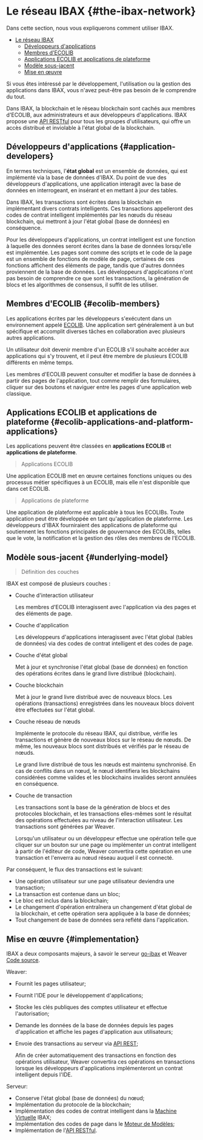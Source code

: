 # Le réseau IBAX {#the-ibax-network}

Dans cette section, nous vous expliquerons comment utiliser IBAX.

- [Le réseau IBAX](#the-ibax-network)
  - [Développeurs d'applications](#application-developers)
  - [Membres d'ECOLIB](#ecolib-members)
  - [Applications ECOLIB et applications de plateforme](#ecolib-applications-and-platform-applications)
  - [Modèle sous-jacent](#underlying-model)
  - [Mise en œuvre](#implementation)
  


Si vous êtes intéressé par le développement, l'utilisation ou la gestion des applications dans IBAX, vous n'avez peut-être pas besoin de le comprendre du tout.

Dans IBAX, la blockchain et le réseau blockchain sont cachés aux membres d'ECOLIB, aux administrateurs et aux développeurs d'applications.
IBAX propose une [API RESTful](../reference/api2.md) pour tous les groupes d'utilisateurs, qui offre un accès distribué et inviolable à l'état global de la blockchain.

## Développeurs d'applications {#application-developers}

En termes techniques, l'**état global** est un ensemble de données, qui est implémenté via la base de données d'IBAX. 
Du point de vue des développeurs d'applications, une application interagit avec la base de données en interrogeant, en insérant et en mettant à jour des tables.

Dans IBAX, les transactions sont écrites dans la blockchain en implémentant divers contrats intelligents. Ces transactions appelleront des codes de contrat intelligent implémentés par les nœuds du réseau blockchain, qui mettront à jour l'état global (base de données) en conséquence.

Pour les développeurs d'applications, un contrat intelligent est une fonction à laquelle des données seront écrites dans la base de données lorsqu'elle est implémentée. 
Les pages sont comme des scripts et le code de la page est un ensemble de fonctions de modèle de page, certaines de ces fonctions affichent des éléments de page, tandis que d'autres données proviennent de la base de données. 
Les développeurs d'applications n'ont pas besoin de comprendre ce que sont les transactions, la génération de blocs et les algorithmes de consensus, il suffit de les utiliser.

## Membres d'ECOLIB {#ecolib-members}

Les applications écrites par les développeurs s'exécutent dans un environnement appelé [ECOLIB](thesaurus.md#ecolib).
Une application sert généralement à un but spécifique et accomplit diverses tâches en collaboration avec plusieurs autres applications.

Un utilisateur doit devenir membre d'un ECOLIB s'il souhaite accéder aux applications qui s'y trouvent, et il peut être membre de plusieurs ECOLIB différents en même temps.

Les membres d'ECOLIB peuvent consulter et modifier la base de données à partir des pages de l'application, tout comme remplir des formulaires, cliquer sur des boutons et naviguer entre les pages d'une application web classique.

## Applications ECOLIB et applications de plateforme {#ecolib-applications-and-platform-applications}

Les applications peuvent être classées en **applications ECOLIB** et **applications de plateforme**.

> Applications ECOLIB

Une application ECOLIB met en œuvre certaines fonctions uniques ou des processus métier spécifiques à un ECOLIB, mais elle n'est disponible que dans cet ECOLIB.

> Applications de plateforme

Une application de plateforme est applicable à tous les ECOLIBs. Toute application peut être développée en tant qu'application de plateforme. Les développeurs d'IBAX fourniraient des applications de plateforme qui soutiennent les fonctions principales de gouvernance des ECOLIBs, telles que le vote, la notification et la gestion des rôles des membres de l'ECOLIB.

## Modèle sous-jacent {#underlying-model}

> Définition des couches

IBAX est composé de plusieurs couches :

* Couche d'interaction utilisateur

    Les membres d'ECOLIB interagissent avec l'application via des pages et des éléments de page.

* Couche d'application

    Les développeurs d'applications interagissent avec l'état global (tables de données) via des codes de contrat intelligent et des codes de page.

* Couche d'état global

    Met à jour et synchronise l'état global (base de données) en fonction des opérations écrites dans le grand livre distribué (blockchain).

* Couche blockchain

    Met à jour le grand livre distribué avec de nouveaux blocs. Les opérations (transactions) enregistrées dans les nouveaux blocs doivent être effectuées sur l'état global.

* Couche réseau de nœuds

    Implémente le protocole du réseau IBAX, qui distribue, vérifie les transactions et génère de nouveaux blocs sur le réseau de nœuds. De même, les nouveaux blocs sont distribués et vérifiés par le réseau de nœuds.

    Le grand livre distribué de tous les nœuds est maintenu synchronisé. En cas de conflits dans un nœud, le nœud identifiera les blockchains considérées comme valides et les blockchains invalides seront annulées en conséquence.

* Couche de transaction

    Les transactions sont la base de la génération de blocs et des protocoles blockchain, et les transactions elles-mêmes sont le résultat des opérations effectuées au niveau de l'interaction utilisateur. Les transactions sont générées par Weaver.

    Lorsqu'un utilisateur ou un développeur effectue une opération telle que cliquer sur un bouton sur une page ou implémenter un contrat intelligent à partir de l'éditeur de code, Weaver convertira cette opération en une transaction et l'enverra au nœud réseau auquel il est connecté.

Par conséquent, le flux des transactions est le suivant:

  * Une opération utilisateur sur une page utilisateur deviendra une transaction;
  * La transaction est contenue dans un bloc;
  * Le bloc est inclus dans la blockchain;
  * Le changement d'opération entraînera un changement d'état global de la blockchain, et cette opération sera appliquée à la base de données;
  * Tout changement de base de données sera reflété dans l'application.

## Mise en œuvre {#implementation}

IBAX a deux composants majeurs, à savoir le serveur [go-ibax](https://github.com/IBAX-io/go-ibax) et Weaver [Code source](https://github.com/IBAX-io/weaver).

Weaver:
  * Fournit les pages utilisateur;
  * Fournit l'IDE pour le développement d'applications;
  * Stocke les clés publiques des comptes utilisateur et effectue l'autorisation;
  * Demande les données de la base de données depuis les pages d'application et affiche les pages d'application aux utilisateurs;
  * Envoie des transactions au serveur via [API REST](../reference/api2.md);
  
    Afin de créer automatiquement des transactions en fonction des opérations utilisateur, Weaver convertira ces opérations en transactions lorsque les développeurs d'applications implémenteront un contrat intelligent depuis l'IDE.

Serveur:
  * Conserve l'état global (base de données) du nœud;
  * Implémentation du protocole de la blockchain;
  * Implémentation des codes de contrat intelligent dans la [Machine Virtuelle](../topics/vm.md) IBAX;
  * Implémentation des codes de page dans le [Moteur de Modèles](../topics/templates2.md);
  * Implémentation de l'[API RESTful](../reference/api2.md).
  

